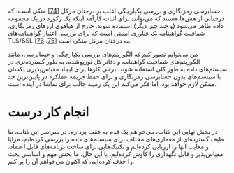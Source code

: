 حسابرسی رمزنگاری و بررسی یکپارچگی اغلب بر درختان مرکل [[74](ch12.html#Merkle1987jk)] متکی است، که درختانی از هش‌ها هستند که می‌توانند برای اثبات کارآمد اینکه یک رکورد در یک مجموعه داده ظاهر می‌شود (و چند چیز دیگر) استفاده شوند. خارج از هیاهوی ارزهای رمزنگاری، شفافیت گواهینامه یک فناوری امنیتی است که برای بررسی اعتبار گواهینامه‌های TLS/SSL به درختان مرکل متکی است [[75](ch12.html#Laurie2014kr)، [76](ch12.html#Ryan2014iz)].

من می‌توانم تصور کنم که الگوریتم‌های بررسی یکپارچگی و حسابرسی، مانند الگوریتم‌های شفافیت گواهینامه و دفاتر کل توزیع‌شده، به طور گسترده‌تری در سیستم‌های داده به طور کلی استفاده شوند. برخی کارها برای ایجاد مقیاس‌پذیری یکسان با سیستم‌های بدون حسابرسی رمزنگاری و برای حفظ جریمه عملکرد در پایین‌ترین حد ممکن لازم خواهد بود. اما فکر می‌کنم این یک زمینه جالب برای تماشا در آینده است.

# انجام کار درست
در بخش نهایی این کتاب، می‌خواهم یک قدم به عقب بردارم. در سراسر این کتاب، ما طیف گسترده‌ای از معماری‌های مختلف برای سیستم‌های داده را بررسی کرده‌ایم، مزایا و معایب آنها را ارزیابی کرده‌ایم و تکنیک‌هایی برای ساخت برنامه‌های قابل اعتماد، مقیاس‌پذیر و قابل نگهداری را کاوش کرده‌ایم. با این حال، ما بخش مهم و اساسی بحث را حذف کرده‌ایم، که اکنون می‌خواهم آن را پر کنم.